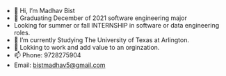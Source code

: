 - 👋 Hi, I’m Madhav Bist
- 👀 Graduating December of 2021 software engineering major 
-  Looking for summer or fall INTERNSHIP in software or data engineering roles.
- 🌱 I’m currently Studying The University of Texas at Arlington.
- 💞️ Lokking to work and add value to an orginzation. 
- 📫 Phone: 9728275904
- Email: bistmadhav5@gmail.com

<!---
bistmadhav/bistmadhav is a ✨ special ✨ repository because its `README.md` (this file) appears on your GitHub profile.
You can click the Preview link to take a look at your changes.
--->
